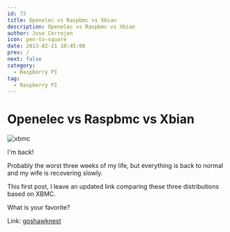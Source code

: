 ```yaml
---
id: 73
title: Openelec vs Raspbmc vs Xbian
description: Openelec vs Raspbmc vs Xbian
author: Jose Cerrejon
icon: pen-to-square
date: 2013-02-21 10:45:00
prev: /
next: false
category:
  - Raspberry PI
tag:
  - Raspberry PI
---
```


# Openelec vs Raspbmc vs Xbian

![xbmc](/images/xbmc.jpg)

I'm back!

Probably the worst three weeks of my life, but everything is back to normal and my wife is recovering slowly.

This first post, I leave an updated link comparing these three distributions based on XBMC.

What is your favorite?

Link: [goshawknest](http://goshawknest.wordpress.com/2013/02/19/openelec-vs-raspbmc-vs-xbian/)
